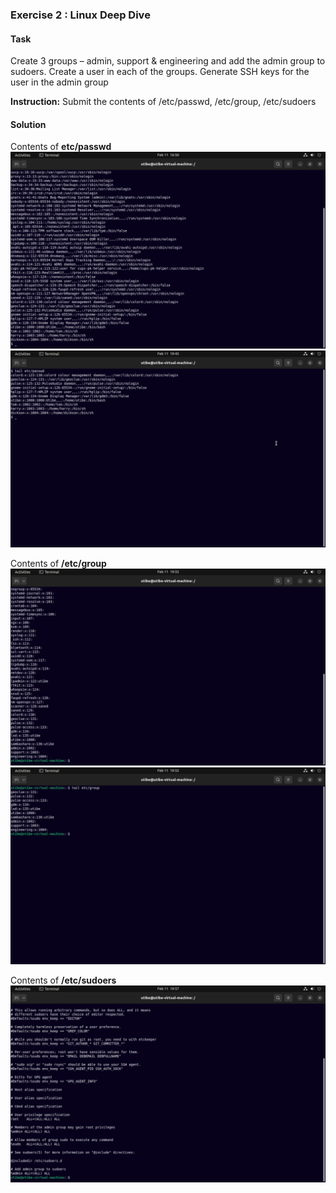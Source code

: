 ### Exercise 2 : Linux Deep Dive
#### Task
Create 3 groups – admin, support & engineering and add the admin group to sudoers. 
Create a user in each of the groups. 
Generate SSH keys for the user in the admin group

__Instruction:__
Submit the contents of /etc/passwd, /etc/group, /etc/sudoers


#### Solution

Contents of __etc/passwd__
    ![content of etc/passwd file](contents-of-passwd.png)  
    ![content of etc/passwd file with tail command](contents-of-passwd-tail.png) 



Contents of __/etc/group__
    ![content of etc/group file](contents-of-group%20.png)  
    ![content of etc/group file with tail command screenshot](contents-of-group-tail.png) 


Contents of __/etc/sudoers__
    ![content of etc/group file](contents-of-sudoers.png) 


    